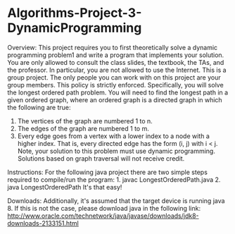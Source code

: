 # Algorithms-Project-3-DynamicProgramming

Overview:
  This project requires you to first theoretically solve a dynamic programming problem1 and write a
  program that implements your solution.
  You are only allowed to consult the class slides, the textbook, the TAs, and the professor. In
  particular, you are not allowed to use the Internet. This is a group project. The only
  people you can work with on this project are your group members. This policy is strictly enforced.
  Specifically, you will solve the longest ordered path problem. You will need to find the longest
  path in a given ordered graph, where an ordered graph is a directed graph in which the following
  are true:
  1. The vertices of the graph are numbered 1 to n.
  2. The edges of the graph are numbered 1 to m.
  3. Every edge goes from a vertex with a lower index to a node with a higher index. That is,
  every directed edge has the form (i, j) with i < j.
  Note, your solution to this problem must use dynamic programming. Solutions based on graph
  traversal will not receive credit.

Instructions:
  For the following java project there are two simple steps required to compile/run the program:
	1. javac LongestOrderedPath.java
	2. java LongestOrderedPath
  It's that easy!

Downloads:
  Additionally, it's assumed that the target device is running java 8. If this is not the case, please download java in the following link:
  http://www.oracle.com/technetwork/java/javase/downloads/jdk8-downloads-2133151.html
